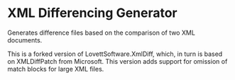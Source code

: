 # XML Differencing Generator
Generates difference files based on the comparison of two XML documents.

This is a forked version of LovettSoftware.XmlDiff, which, in turn is based on XMLDiffPatch from Microsoft. This version adds support for omission of match blocks for large XML files.
